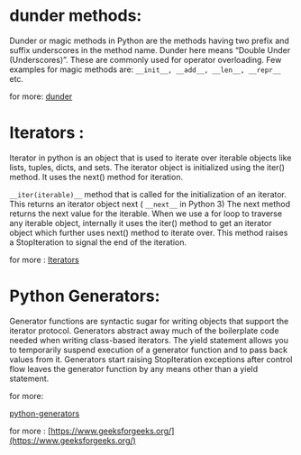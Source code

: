 # dunder methods:

Dunder or magic methods in Python are the methods having two prefix and suffix underscores in the method name. Dunder here means “Double Under (Underscores)”. These are commonly used for operator overloading. Few examples for magic methods are: `__init__, __add__, __len__, __repr__` etc.

for more: [dunder](https://dbader.org/blog/python-dunder-methods)

# Iterators :

Iterator in python is an object that is used to iterate over iterable objects like lists, tuples, dicts, and sets. The iterator object is initialized using the iter() method. It uses the next() method for iteration.
 

`__iter(iterable)__` method that is called for the initialization of an iterator. This returns an iterator object
next ( `__next__` in Python 3) The next method returns the next value for the iterable. When we use a for loop to traverse any iterable object, internally it uses the iter() method to get an iterator object which further uses next() method to iterate over. This method raises a StopIteration to signal the end of the iteration.

for more :
[Iterators](https://dbader.org/blog/python-iterators)

# Python Generators:

Generator functions are syntactic sugar for writing objects that support the iterator protocol. Generators abstract away much of the boilerplate code needed when writing class-based iterators.
The yield statement allows you to temporarily suspend execution of a generator function and to pass back values from it.
Generators start raising StopIteration exceptions after control flow leaves the generator function by any means other than a yield statement.

for more:

[python-generators](https://dbader.org/blog/python-generators)

for more : [https://www.geeksforgeeks.org/](https://www.geeksforgeeks.org/)
